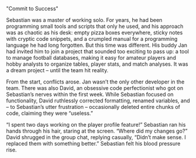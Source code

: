 "Commit to Success"

Sebastian was a master of working solo. 
For years, he had been programming small tools and scripts that only he used, 
and his approach was as chaotic as his desk: empty pizza boxes everywhere, 
sticky notes with cryptic code snippets, and a crumpled manual 
for a programming language he had long forgotten.
But this time was different. His buddy Jan had invited him to 
join a project that sounded too exciting to pass up: 
a tool to manage football databases, making it easy for amateur players and 
hobby analysts to organize tables, player stats, and match analyses. 
It was a dream project – until the team hit reality.

From the start, conflicts arose. Jan wasn’t the only other 
developer in the team. There was also David, 
an obsessive code perfectionist who got on Sebastian’s nerves within the first week. 
While Sebastian focused on functionality, David ruthlessly corrected formatting, 
renamed variables, and – to Sebastian’s utter frustration – 
occasionally deleted entire chunks of code, claiming they were “useless.”

“I spent two days working on the player profile feature!” 
Sebastian ran his hands through his hair, staring at the screen. 
“Where did my changes go?” David shrugged in the group chat, 
replying casually, “Didn’t make sense. I replaced them with something better.”
Sebastian felt his blood pressure rise.